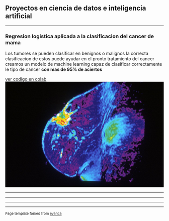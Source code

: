 ## Proyectos en ciencia de datos e inteligencia artificial

---
### Regresion logistica aplicada a la clasificacion del cancer de mama
Los tumores se pueden clasificar en benignos o malignos la correcta clasificacion de estos puede ayudar en el pronto tratamiento del cancer creamos un modelo de machine learning capaz de clasificar correctamente  le tipo de cancer **con mas de 95% de aciertos**


[ver codigo en colab](https://colab.research.google.com/drive/1BudwpqHo9BXVn9v1iQOsNiNwxC7HGRh9)
<img src="images/nci-vol-2706-150-fmri-del-pecho.jpg?raw=true"/>

---


---



---




---
<p style="font-size:11px">Page template forked from <a href="https://github.com/evanca/quick-portfolio">evanca</a></p>
<!-- Remove above link if you don't want to attibute -->
